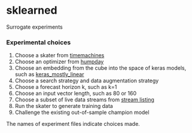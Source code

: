 # sklearned

Surrogate experiments 


### Experimental choices 

1. Choose a skater from [timemachines](https://github.com/microprediction/timemachines)
2. Choose an optimizer from [humpday](https://github.com/microprediction/humpday)
3. Choose an embedding from the cube into the space of keras models, such as [keras_mostly_linear](https://github.com/microprediction/sklearned/blob/main/sklearned/embeddings/kerasmodels.py)
4. Choose a search strategy and data augmentation strategy
5. Choose a forecast horizon k, such as k=1
6. Choose an input vector length, such as 80 or 160
7. Choose a subset of live data streams from [stream listing](https://www.microprediction.org/browse_streams.html) 
8. Run the skater to generate training data
9. Challenge the existing out-of-sample champion model 

The names of experiment files indicate choices made. 

